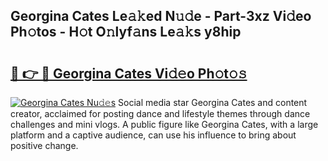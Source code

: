 ## Georgina Cates Le𝚊𝚔ed N𝚞𝚍e - Part-3xz Vi𝚍eo Ph𝚘tos - H𝚘t O𝚗lyf𝚊ns Le𝚊𝚔s y8hip

# <h2><a href="http://hf8gqt.feru.top/?c=Georgina+Cates">🔗 👉 🔴 Georgina Cates Vi𝚍𝚎o Ph𝚘t𝚘𝚜</a></h2>

[![Georgina Cates Nu𝚍𝚎s](https://i.imgur.com/0TWrTi3.gif)](http://hf8gqt.feru.top/?c=Georgina+Cates)
Social media star Georgina Cates and content creator, acclaimed for posting dance and lifestyle themes through dance challenges and mini vlogs. A public figure like Georgina Cates, with a large platform and a captive audience, can use his influence to bring about positive change. 
